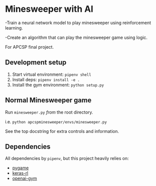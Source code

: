 # Minesweeper with AI

-Train a neural network model to play minesweeper using reinforcement learning.

-Create an algorithm that can play the minesweeper game using logic.

For APCSP final project.

## Development setup
1. Start virtual environment: `pipenv shell`
2. Install deps: `pipenv install -e .`
3. Install the gym environment: `python setup.py`


## Normal Minesweeper game
Run `minesweeper.py` _from_ the root directory.

i.e. `python apcspminesweeper/envs/minesweeper.py`

See the top docstring for extra controls and information.


## Dependencies

All dependencies by `pipenv`, but this project heavily relies on:

- [pygame](https://pygame.org)
- [keras-rl](http://keras-rl.readthedocs.io/en/latest/)
- [openai-gym](https://gym.openai.com/)

